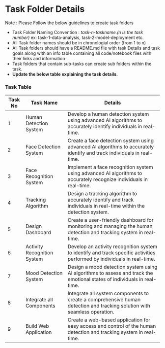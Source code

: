 # Task Folder Details

Note : Please Follow the below guidelines to create task folders
- Task Folder Naming Convention : _task-n-taskname.(n is the task number)_  ex: task-1-data-analysis, task-2-model-deployment etc.
- All Task folder names should be in chronologial order (from 1 to n)
- All Task folders should have a README.md file with task Details and task goals along with an info table containing all code/notebook files with their links and information
- Task folders that contain sub-tasks can create sub folders within the task.
- __Update the below table explaining the task details.__

### Task Table

| Task No | Task Name                 | Details                                                                                                   |
| ------- | ------------------------- | --------------------------------------------------------------------------------------------------------- |
| 1       | Human Detection System    | Develop a human detection system using advanced AI algorithms to accurately identify individuals in real-time. |
| 2       | Face Detection System     | Create a face detection system using advanced AI algorithms to accurately identify and track individuals in real-time. |
| 3       | Face Recognition System   | Implement a face recognition system using advanced AI algorithms to accurately recognize individuals in real-time. |
| 4       | Tracking Algorithm        | Design a tracking algorithm to accurately identify and track individuals in real-time within the detection system. |
| 5       | Design Dashboard          | Create a user-friendly dashboard for monitoring and managing the human detection and tracking system in real-time. |
| 6       | Activity Recognition System | Develop an activity recognition system to identify and track specific activities performed by individuals in real-time. |
| 7       | Mood Detection System     | Design a mood detection system using AI algorithms to assess and track the emotional states of individuals in real-time. |
| 8       | Integrate all Components  | Integrate all system components to create a comprehensive human detection and tracking solution with seamless operation. |
| 9       | Build Web Application     | Create a web-based application for easy access and control of the human detection and tracking system in real-time. |

